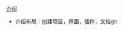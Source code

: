 [介绍](https://docs.godotengine.org/zh_CN/3.5/getting_started/introduction/first_look_at_the_editor.html)
+ 介绍布局：创建项目，界面，插件，文档git